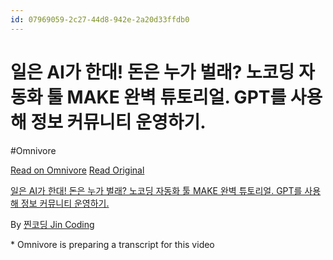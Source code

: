 ```yaml
---
id: 07969059-2c27-44d8-942e-2a20d33ffdb0
---
```


# 일은 AI가 한대! 돈은 누가 벌래? 노코딩 자동화 툴 MAKE 완벽 튜토리얼. GPT를 사용해 정보 커뮤니티 운영하기.
#Omnivore
 
[Read on Omnivore](https://omnivore.app/me/https-youtube-com-watch-v-lx-0-h-3-gqaf-dy-1907197d7cc)
[Read Original](https://youtube.com/watch?v=lx0h3gqafDY)
 
[일은 AI가 한대! 돈은 누가 벌래? 노코딩 자동화 툴 MAKE 완벽 튜토리얼. GPT를 사용해 정보 커뮤니티 운영하기.](https://youtube.com/watch?v=lx0h3gqafDY)

By [찐코딩 Jin Coding](https://www.youtube.com/@jincoding)

\* Omnivore is preparing a transcript for this video